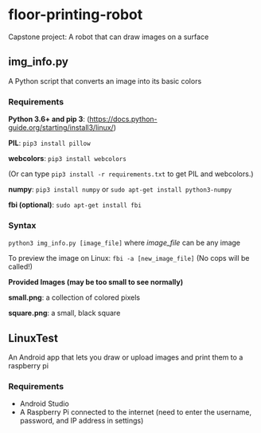 # floor-printing-robot
Capstone project: A robot that can draw images on a surface

## img_info.py

A Python script that converts an image into its basic colors

### Requirements
**Python 3.6+ and pip 3**: (https://docs.python-guide.org/starting/install3/linux/)

**PIL**: `pip3 install pillow`

**webcolors**: `pip3 install webcolors`

(Or can type `pip3 install -r requirements.txt` to get PIL and webcolors.)

**numpy**: `pip3 install numpy` or `sudo apt-get install python3-numpy`

**fbi (optional)**: `sudo apt-get install fbi`

### Syntax
`python3 img_info.py [image_file]` where _image_file_ can be any image

To preview the image on Linux: `fbi -a [new_image_file]` (No cops will be called!)

**Provided Images (may be too small to see normally)**

**small.png**: a collection of colored pixels

**square.png**: a small, black square

## LinuxTest

An Android app that lets you draw or upload images and print them to a raspberry pi

### Requirements
- Android Studio
- A Raspberry Pi connected to the internet (need to enter the username, password, and IP address in settings)
